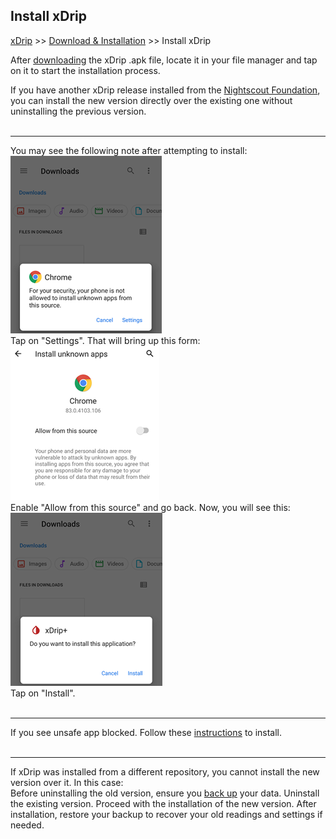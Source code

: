 ## Install xDrip  
[xDrip](../README.md) >> [Download & Installation](./Installation_page.md) >> Install xDrip  
  
After [downloading](./Download-xDrip.md) the xDrip .apk file, locate it in your file manager and tap on it to start the installation process.  
  
If you have another xDrip release installed from the [Nightscout Foundation](https://github.com/NightscoutFoundation/xDrip), you can install the new version directly over the existing one without uninstalling the previous version.  
<br/>  
  
---  
  
You may see the following note after attempting to install:  
![](./images/InstallNotAllowed.png)  
Tap on "Settings".  That will bring up this form:  
![](./images/AllowFromThisSource.png)  
Enable "Allow from this source" and go back.  Now, you will see this:  
![](./images/WantToInstall.png)  
Tap on "Install".  
<br/>  
  
---  
  
If you see unsafe app blocked.  Follow these [instructions](./FAQ/UnsafeAppBlocked.md) to install.  
<br/>  
  
---  
  
If xDrip was installed from a different repository, you cannot install the new version over it. In this case:  
Before uninstalling the old version, ensure you [back up](./Backup.md) your data.  Uninstall the existing version.  Proceed with the installation of the new version.  After installation, restore your backup to recover your old readings and settings if needed.  
  
